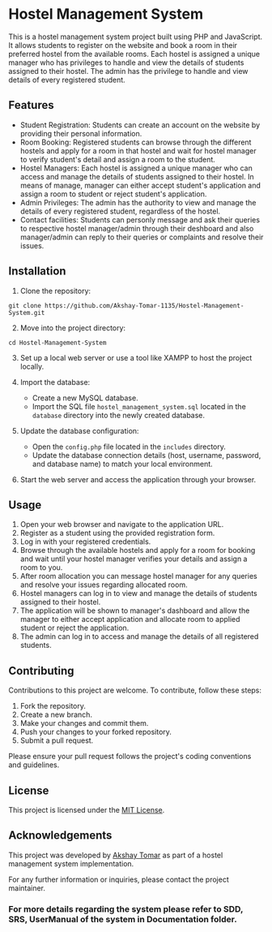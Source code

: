 # Hostel Management System

This is a hostel management system project built using PHP and JavaScript. It allows students to register on the website and book a room in their preferred hostel from the available rooms. Each hostel is assigned a unique manager who has privileges to handle and view the details of students assigned to their hostel. The admin has the privilege to handle and view details of every registered student.

## Features

- Student Registration: Students can create an account on the website by providing their personal information.
- Room Booking: Registered students can browse through the different hostels and apply for a room in that hostel and wait for hostel manager to verify student's detail and assign a room to the student.
- Hostel Managers: Each hostel is assigned a unique manager who can access and manage the details of students assigned to their hostel. In means of manage, manager can either accept student's application and assign a room to student or reject student's application.
- Admin Privileges: The admin has the authority to view and manage the details of every registered student, regardless of the hostel.
- Contact facilities: Students can personly message and ask their queries to respective hostel manager/admin through their deshboard and also manager/admin can reply to their queries or complaints and resolve their issues.

## Installation

1. Clone the repository:

```shell
git clone https://github.com/Akshay-Tomar-1135/Hostel-Management-System.git
```

2. Move into the project directory:

```shell
cd Hostel-Management-System
```

3. Set up a local web server or use a tool like XAMPP to host the project locally.

4. Import the database:
   - Create a new MySQL database.
   - Import the SQL file `hostel_management_system.sql` located in the `database` directory into the newly created database.

5. Update the database configuration:
   - Open the `config.php` file located in the `includes` directory.
   - Update the database connection details (host, username, password, and database name) to match your local environment.

6. Start the web server and access the application through your browser.

## Usage

1. Open your web browser and navigate to the application URL.
2. Register as a student using the provided registration form.
3. Log in with your registered credentials.
4. Browse through the available hostels and apply for a room for booking and wait until your hostel manager verifies your details and assign a room to you.
5. After room allocation you can message hostel manager for any queries and resolve your issues regarding allocated room.
6. Hostel managers can log in to view and manage the details of students assigned to their hostel.
7. The application will be shown to manager's dashboard and allow the manager to either accept application and allocate room to applied student or reject the application.
8. The admin can log in to access and manage the details of all registered students.

## Contributing

Contributions to this project are welcome. To contribute, follow these steps:

1. Fork the repository.
2. Create a new branch.
3. Make your changes and commit them.
4. Push your changes to your forked repository.
5. Submit a pull request.

Please ensure your pull request follows the project's coding conventions and guidelines.

## License

This project is licensed under the [MIT License](LICENSE).

## Acknowledgements

This project was developed by [Akshay Tomar](https://github.com/Akshay-Tomar-1135) as part of a hostel management system implementation.

For any further information or inquiries, please contact the project maintainer.

### For more details regarding the system please refer to SDD, SRS, UserManual of the system in Documentation folder.

